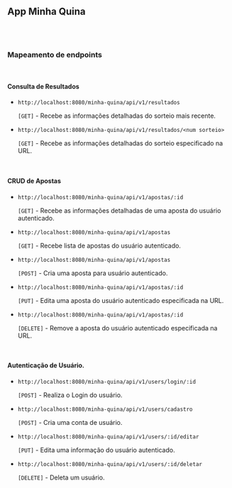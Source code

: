 
## App Minha Quina
<br>
<br>

### Mapeamento de endpoints

<br>

#### Consulta de Resultados
- `http://localhost:8080/minha-quina/api/v1/resultados`

    `[GET]` - Recebe as informações detalhadas do sorteio mais recente.

- `http://localhost:8080/minha-quina/api/v1/resultados/<num sorteio>`

    `[GET]` - Recebe as informações detalhadas do sorteio especificado na URL.
<br/>

#### CRUD de Apostas
- `http://localhost:8080/minha-quina/api/v1/apostas/:id`

    `[GET]` - Recebe as informações detalhadas de uma aposta do usuário autenticado.

- `http://localhost:8080/minha-quina/api/v1/apostas`

    `[GET]` - Recebe lista de apostas do usuário autenticado.

- `http://localhost:8080/minha-quina/api/v1/apostas`

    `[POST]` - Cria uma aposta para usuário autenticado.

- `http://localhost:8080/minha-quina/api/v1/apostas/:id`

    `[PUT]` - Edita uma aposta do usuário autenticado especificada na URL.

- `http://localhost:8080/minha-quina/api/v1/apostas/:id`

    `[DELETE]` - Remove a aposta do usuário autenticado especificada na URL.

<br/>

#### Autenticação de Usuário.
- `http://localhost:8080/minha-quina/api/v1/users/login/:id`

    `[POST]` - Realiza o Login do usuário.

- `http://localhost:8080/minha-quina/api/v1/users/cadastro`

    `[POST]` - Cria uma conta de usuário.

- `http://localhost:8080/minha-quina/api/v1/users/:id/editar`

    `[PUT]` - Edita uma informação do usuário autenticado.

- `http://localhost:8080/minha-quina/api/v1/users/:id/deletar`

    `[DELETE]` - Deleta um usuário.
